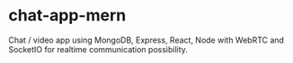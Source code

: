 # chat-app-mern
Chat / video app using
    MongoDB, Express, React, Node with WebRTC and SocketIO for realtime communication possibility.